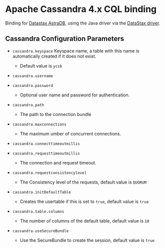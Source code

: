 <!--
Copyright (c) 2015 YCSB contributors. All rights reserved.

Licensed under the Apache License, Version 2.0 (the "License"); you
may not use this file except in compliance with the License. You
may obtain a copy of the License at

http://www.apache.org/licenses/LICENSE-2.0

Unless required by applicable law or agreed to in writing, software
distributed under the License is distributed on an "AS IS" BASIS,
WITHOUT WARRANTIES OR CONDITIONS OF ANY KIND, either express or
implied. See the License for the specific language governing
permissions and limitations under the License. See accompanying
LICENSE file.
-->

# Apache Cassandra 4.x CQL binding

Binding for [Datastax AstraDB](https://www.datastax.com/), using the Java driver
via the [DataStax
driver](https://docs.datastax.com/en/developer/java-driver/4.3/).

## Cassandra Configuration Parameters

- `cassandra.keyspace`
  Keyspace name, a table with this name is automatically created if it does not exist.

  - Default value is `ycsb`

- `cassandra.username`
- `cassandra.password`
  - Optional user name and password for authentication. 

- `cassandra.path`
  - The path to the connection bundle

* `cassandra.maxconnections`
  * The maximum umber of concurrent connections.
* `cassandra.connecttimeoutmillis`
* `cassandra.requesttimeoutmillis`
  * The connection and request timeout.

* `cassandra.requestconsistencylevel`
  - The Consistency level of the requests, default value is `QUORUM`

* `cassandra.initDefaultTable`
  - Creates the usertable if this is set to `true`, default value is `true`
* `cassandra.table.columns`
  - The number of columns of the default table, default value is `10`

* `cassandra.useSecureBundle`
  - Use the SecureBundle to create the session, default value is `true`